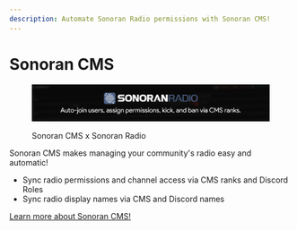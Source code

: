 ```yaml
---
description: Automate Sonoran Radio permissions with Sonoran CMS!
---
```


# Sonoran CMS

<figure><img src="../../.gitbook/assets/image (1) (1) (1).png" alt=""><figcaption><p>Sonoran CMS x Sonoran Radio</p></figcaption></figure>

Sonoran CMS makes managing your community's radio easy and automatic!

* Sync radio permissions and channel access via CMS ranks and Discord Roles
* Sync radio display names via CMS and Discord names

[Learn more about Sonoran CMS!](https://info.sonorancms.com/integration-capabilities/sonoran-radio-sync)
